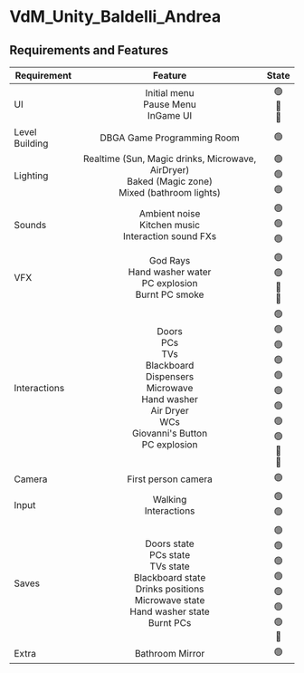 # VdM_Unity_Baldelli_Andrea

## Requirements and Features

| Requirement | Feature | State |
|---------------|:-----:|:-----:|
|UI|Initial menu<br>Pause Menu<br>InGame UI|🟢<br>🔴<br>🔴|
|Level Building|DBGA Game Programming Room|🟢|
|Lighting|Realtime (Sun, Magic drinks, Microwave, AirDryer)<br>Baked (Magic zone)<br>Mixed (bathroom lights)|🟢<br>🟢<br>🟢|
|Sounds|Ambient noise<br>Kitchen music<br>Interaction sound FXs|🟢<br>🟢<br>🟢|
|VFX|God Rays<br>Hand washer water<br>PC explosion<br>Burnt PC smoke|🟢<br>🟢<br>🔴<br>🔴|
|Interactions|Doors<br>PCs<br>TVs<br>Blackboard<br>Dispensers<br>Microwave<br>Hand washer<br>Air Dryer<br>WCs<br>Giovanni's Button<br>PC explosion|🟢<br>🟢<br>🟢<br>🟢<br>🟢<br>🟢<br>🟢<br>🟢<br>🟢<br>🔴<br>🔴|
|Camera|First person camera|🟢|
|Input|Walking<br>Interactions|🟢<br>🟢|
|Saves|Doors state<br>PCs state<br>TVs state<br>Blackboard state<br>Drinks positions<br>Microwave state<br>Hand washer state<br>Burnt PCs|🟢<br>🟢<br>🟢<br>🟢<br>🟢<br>🟢<br>🟢<br>🔴|
|Extra|Bathroom Mirror|🟢|
